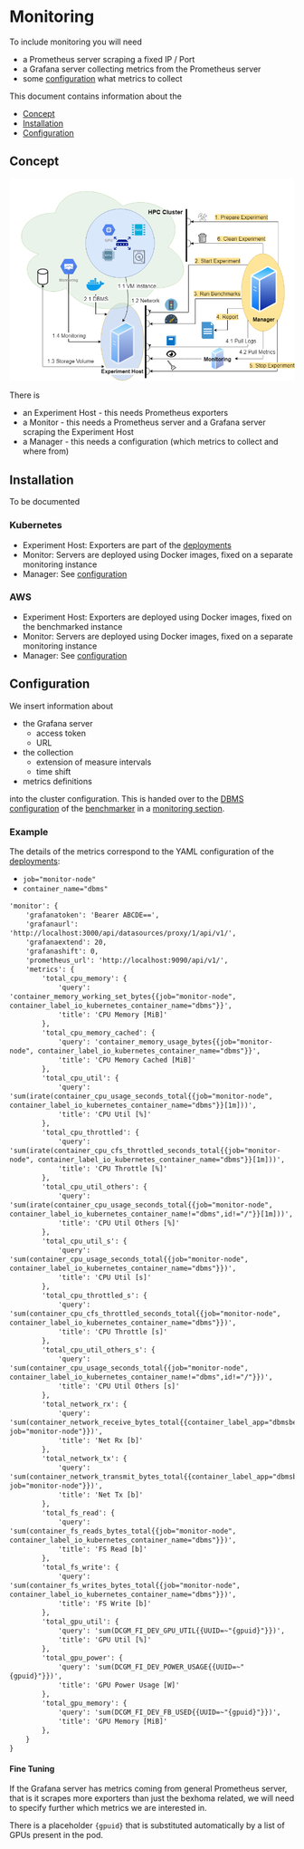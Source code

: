 # Monitoring

To include monitoring you will need
* a Prometheus server scraping a fixed IP / Port
* a Grafana server collecting metrics from the Prometheus server
* some [configuration](#configuration) what metrics to collect

This document contains information about the
* [Concept](#concept)
* [Installation](#installation)
* [Configuration](#configuration)

## Concept

<p align="center">
    <img src="architecture.png" width="640">
</p>

There is
* an Experiment Host - this needs Prometheus exporters
* a Monitor - this needs a Prometheus server and a Grafana server scraping the Experiment Host
* a Manager - this needs a configuration (which metrics to collect and where from)

## Installation

To be documented

### Kubernetes

* Experiment Host: Exporters are part of the [deployments](Deployments.html)
* Monitor: Servers are deployed using Docker images, fixed on a separate monitoring instance
* Manager: See [configuration](#configuration)

### AWS

* Experiment Host: Exporters are deployed using Docker images, fixed on the benchmarked instance 
* Monitor: Servers are deployed using Docker images, fixed on a separate monitoring instance
* Manager: See [configuration](#configuration)

## Configuration

We insert information about
* the Grafana server
  * access token
  * URL
* the collection
  * extension of measure intervals
  * time shift
* metrics definitions

into the cluster configuration.
This is handed over to the [DBMS configuration](https://github.com/Beuth-Erdelt/DBMS-Benchmarker/blob/master/docs/Options.html#connection-file) of the [benchmarker](https://github.com/Beuth-Erdelt/DBMS-Benchmarker/blob/master/docs/Concept.html#monitoring-hardware-metrics) in a [monitoring section](https://github.com/Beuth-Erdelt/DBMS-Benchmarker/blob/master/docs/Options.html#monitoring).

### Example

The details of the metrics correspond to the YAML configuration of the [deployments](Deployments.html):
* `job="monitor-node"`
* `container_name="dbms"`


```
'monitor': {
    'grafanatoken': 'Bearer ABCDE==',
    'grafanaurl': 'http://localhost:3000/api/datasources/proxy/1/api/v1/',
    'grafanaextend': 20,
    'grafanashift': 0,
    'prometheus_url': 'http://localhost:9090/api/v1/',
    'metrics': {
        'total_cpu_memory': {
            'query': 'container_memory_working_set_bytes{{job="monitor-node", container_label_io_kubernetes_container_name="dbms"}}',
            'title': 'CPU Memory [MiB]'
        },
        'total_cpu_memory_cached': {
            'query': 'container_memory_usage_bytes{{job="monitor-node", container_label_io_kubernetes_container_name="dbms"}}',
            'title': 'CPU Memory Cached [MiB]'
        },
        'total_cpu_util': {
            'query': 'sum(irate(container_cpu_usage_seconds_total{{job="monitor-node", container_label_io_kubernetes_container_name="dbms"}}[1m]))',
            'title': 'CPU Util [%]'
        },
        'total_cpu_throttled': {
            'query': 'sum(irate(container_cpu_cfs_throttled_seconds_total{{job="monitor-node", container_label_io_kubernetes_container_name="dbms"}}[1m]))',
            'title': 'CPU Throttle [%]'
        },
        'total_cpu_util_others': {
            'query': 'sum(irate(container_cpu_usage_seconds_total{{job="monitor-node", container_label_io_kubernetes_container_name!="dbms",id!="/"}}[1m]))',
            'title': 'CPU Util Others [%]'
        },
        'total_cpu_util_s': {
            'query': 'sum(container_cpu_usage_seconds_total{{job="monitor-node", container_label_io_kubernetes_container_name="dbms"}})',
            'title': 'CPU Util [s]'
        },
        'total_cpu_throttled_s': {
            'query': 'sum(container_cpu_cfs_throttled_seconds_total{{job="monitor-node", container_label_io_kubernetes_container_name="dbms"}})',
            'title': 'CPU Throttle [s]'
        },
        'total_cpu_util_others_s': {
            'query': 'sum(container_cpu_usage_seconds_total{{job="monitor-node", container_label_io_kubernetes_container_name!="dbms",id!="/"}})',
            'title': 'CPU Util Others [s]'
        },
        'total_network_rx': {
            'query': 'sum(container_network_receive_bytes_total{{container_label_app="dbmsbenchmarker", job="monitor-node"}})',
            'title': 'Net Rx [b]'
        },
        'total_network_tx': {
            'query': 'sum(container_network_transmit_bytes_total{{container_label_app="dbmsbenchmarker", job="monitor-node"}})',
            'title': 'Net Tx [b]'
        },
        'total_fs_read': {
            'query': 'sum(container_fs_reads_bytes_total{{job="monitor-node", container_label_io_kubernetes_container_name="dbms"}})',
            'title': 'FS Read [b]'
        },
        'total_fs_write': {
            'query': 'sum(container_fs_writes_bytes_total{{job="monitor-node", container_label_io_kubernetes_container_name="dbms"}})',
            'title': 'FS Write [b]'
        },
        'total_gpu_util': {
            'query': 'sum(DCGM_FI_DEV_GPU_UTIL{{UUID=~"{gpuid}"}})',
            'title': 'GPU Util [%]'
        },
        'total_gpu_power': {
            'query': 'sum(DCGM_FI_DEV_POWER_USAGE{{UUID=~"{gpuid}"}})',
            'title': 'GPU Power Usage [W]'
        },
        'total_gpu_memory': {
            'query': 'sum(DCGM_FI_DEV_FB_USED{{UUID=~"{gpuid}"}})',
            'title': 'GPU Memory [MiB]'
        },
    }
}
```

#### Fine Tuning

If the Grafana server has metrics coming from general Prometheus server, that is it scrapes more exporters than just the bexhoma related, we will need to specify further which metrics we are interested in.

There is a placeholder `{gpuid}` that is substituted automatically by a list of GPUs present in the pod.

